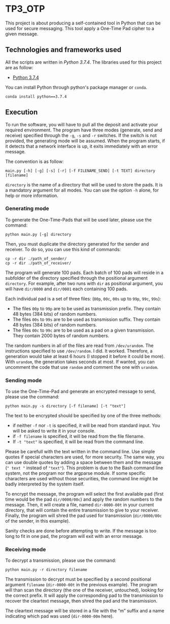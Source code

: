 # TP3_OTP
This project is about producing a self-contained tool in Python that can be used for secure messaging. This tool apply a One-Time Pad cipher to a given message.

## Technologies and frameworks used
All the scripts are written in <i>Python 3.7.4</i>.
The libraries used for this project are as follow:
- [Python 3.7.4](https://www.python.org)

You can install Python through python's package manager or ``conda``. 

```
conda install python==3.7.4
```

## Execution
To run the software, you will have to pull all the deposit and activate your required environment. The program have three modes (generate, send and receive) specified through the ``-g``, ``-s`` and ``-r`` switches. If the switch is not provided, the generating mode will be assumed.
When the program starts, if it detects that a network interface is up, it exits immediately with an error message.

The convention is as follow:
```
main.py [-h] [-g] [-s] [-r] [-f FILENAME_SEND] [-t TEXT] directory [filename]
```

``directory`` is the name of a directory that will be used to store the pads. It is a mandatory argument for all modes. 
You can use the option ``-h`` alone, for help or more information. 

### Generating mode
To generate the One-Time-Pads that will be used later, please use the command:

```
python main.py [-g] directory
```

Then, you must duplicate the directory generated for the sender and receiver. To do so, you can use this kind of commands:

```
cp -r dir ./path_of_sender/
cp -r dir ./path_of_receiver/
```

The program will generate 100 pads. Each batch of 100 pads will reside in a subfolder of the directory specified through the positional argument ``directory``. For example, after two runs with ``dir`` as positional argument, you will have ``dir/0000`` and ``dir/0001`` each containing 100 pads.

Each individual pad is a set of three files: (``00p``, ``00c``, ``00s`` up to ``99p``, ``99c``, ``99s``):
- The files ``00p`` to ``99p`` are to be used as transmission prefix. They contain 48 bytes (384 bits) of random numbers.
- The files ``00s`` to ``99s`` are to be used as transmission suffix. They contain 48 bytes (384 bits) of random numbers.
- The files ``00c`` to ``99c`` are to be used as a pad on a given transmission. They contain 2000 bytes of random numbers.

The random numbers in all of the files are read from ``/dev/urandom``. The instructions specified to use ``/dev/random``. I did. It worked. Therefore, a generation would take at least 6 hours (I stopped it before it could be more). With ``urandom``, the generation takes seconds at most. If wanted, you can uncomment the code that use ``random`` and comment the one with ``urandom``.

### Sending mode
To use the One-Time-Pad and generate an encrypted message to send, please use the command:

```
python main.py -s directory [-f filename] [-t "text"]
```

The text to be encrypted should be specified by one of the three methods:
- if neither ``-f`` nor ``-t`` is specified, it will be read from standard input. You will be asked to write it in your console. 
- if ``-f filename`` is specified, it will be read from the file filename.
- If ``-t "text"`` is specified, it will be read from the command line.

Please be carefull with the text written in the command line. Use simple quotes if special characters are used, for more security. The same way, you can use double quotes by adding a space between them and the message (``" text "`` instead of ``"text"``). This problem is due to the Bash command line system, not the program nor the argparse module. If some specific characters are used without those securities, the command line might be badly interpreted by the system itself. 

To encrypt the message, the program will select the first available pad (first time would be the pad ``dir/0000/00c``) and apply the random numbers to the message. Then, it will create a file, named ``dir-0000-00t`` in your current directory, that will contain the entire transmission to give to your receiver. Finally, the program will shred the pad used for transmission (``dir/0000/00c`` of the sender, in this example).

Sanity checks are done before attempting to write. If the message is too long to fit in one pad, the program will exit with an error message.

### Receiving mode
To decrypt a transmission, please use the command:

```
python main.py -r directory filename
```

The transmission to decrypt must be specified by a second positional argument ``filename`` (``dir-0000-00t`` in the previous example). The program will than scan the directory (the one of the receiver, untouched), looking for the correct prefix. It will apply the corresponding pad to the transmission to recover the cleartext message, then shred the pad and the transmission. 

The cleartext message will be stored in a file with the “m” suffix and a name indicating which pad was used (``dir-0000-00m`` here).
